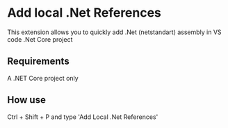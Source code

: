 # Add local .Net References

This extension allows you to quickly add .Net (netstandart) assembly in VS code .Net Core project

## Requirements
A .NET Core project only

## How use
Ctrl + Shift + P and type 'Add Local .Net References'